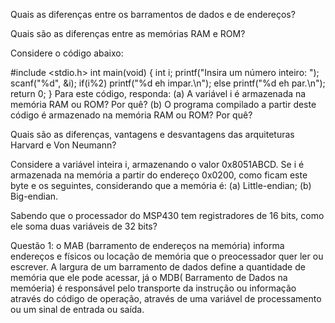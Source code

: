 Quais as diferenças entre os barramentos de dados e de endereços?

Quais são as diferenças entre as memórias RAM e ROM?

Considere o código abaixo:

#include <stdio.h>
int main(void)
{
	int i;
	printf("Insira um número inteiro: ");
	scanf("%d", &i);
	if(i%2)
		printf("%d eh impar.\n");
	else
		printf("%d eh par.\n");
	return 0;
}
Para este código, responda: (a) A variável i é armazenada na memória RAM ou ROM? Por quê? (b) O programa compilado a partir deste código é armazenado na memória RAM ou ROM? Por quê?

Quais são as diferenças, vantagens e desvantagens das arquiteturas Harvard e Von Neumann?

Considere a variável inteira i, armazenando o valor 0x8051ABCD. Se i é armazenada na memória a partir do endereço 0x0200, como ficam este byte e os seguintes, considerando que a memória é: (a) Little-endian; (b) Big-endian.

Sabendo que o processador do MSP430 tem registradores de 16 bits, como ele soma duas variáveis de 32 bits?

Questão 1: o MAB (barramento de endereços na memória) informa endereços e físicos ou locação de memória que o preocessador quer ler ou escrever. A largura de um barramento de dados define a quantidade de memória que ele pode acessar, já o MDB( Barramento de Dados na memóeria) é responsável pelo transporte da instrução ou informação através do código de operação, através de uma variável de processamento ou um sinal de entrada ou saída.
